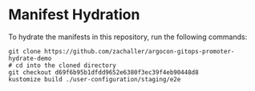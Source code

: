 # Manifest Hydration

To hydrate the manifests in this repository, run the following commands:

```shell
git clone https://github.com/zachaller/argocon-gitops-promoter-hydrate-demo
# cd into the cloned directory
git checkout d69f6b95b1dfdd9652e6380f3ec39f4eb90448d8
kustomize build ./user-configuration/staging/e2e
```
